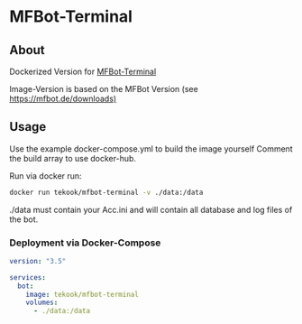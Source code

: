 # MFBot-Terminal

## About

Dockerized Version for [MFBot-Terminal](https://www.mfbot.de)

Image-Version is based on the MFBot Version (see <https://mfbot.de/downloads)>

## Usage

Use the example docker-compose.yml to build the image yourself
Comment the build array to use docker-hub.

Run via docker run:

```sh
docker run tekook/mfbot-terminal -v ./data:/data
```

./data must contain your Acc.ini and will contain all database and log files of the bot.

### Deployment via Docker-Compose

```yml
version: "3.5"

services:
  bot:
    image: tekook/mfbot-terminal
    volumes:
      - ./data:/data
```
